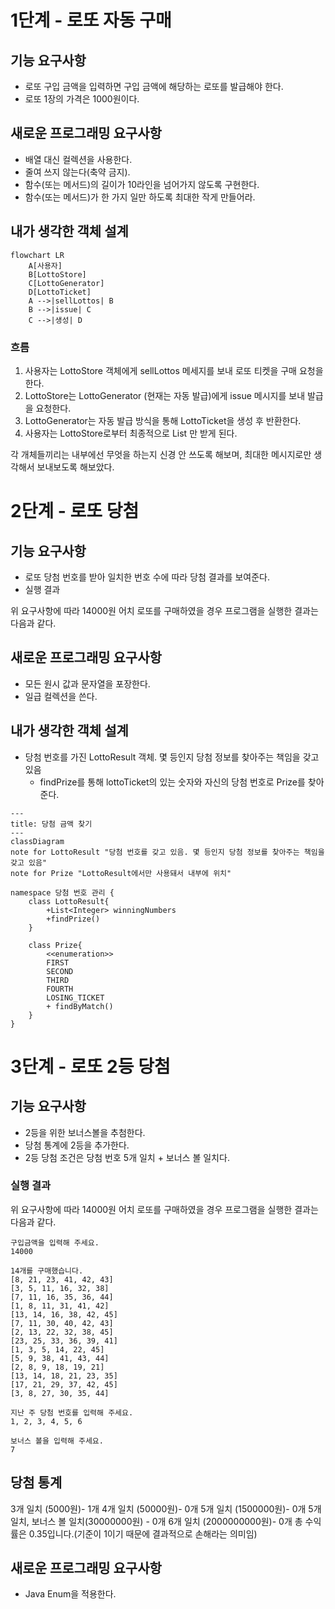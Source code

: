 # 1단계 - 로또 자동 구매

## 기능 요구사항

- 로또 구입 금액을 입력하면 구입 금액에 해당하는 로또를 발급해야 한다.
- 로또 1장의 가격은 1000원이다.

## 새로운 프로그래밍 요구사항

- 배열 대신 컬렉션을 사용한다.
- 줄여 쓰지 않는다(축약 금지).
- 함수(또는 메서드)의 길이가 10라인을 넘어가지 않도록 구현한다.
- 함수(또는 메서드)가 한 가지 일만 하도록 최대한 작게 만들어라.

## 내가 생각한 객체 설계

```mermaid
flowchart LR
    A[사용자]
    B[LottoStore]
    C[LottoGenerator]
    D[LottoTicket]
    A -->|sellLottos| B
    B -->|issue| C
    C -->|생성| D
```

### 흐름

1. 사용자는 LottoStore 객체에게 sellLottos 메세지를 보내 로또 티켓을 구매 요청을 한다.
2. LottoStore는 LottoGenerator (현재는 자동 발급)에게 issue 메시지를 보내 발급을 요청한다.
3. LottoGenerator는 자동 발급 방식을 통해 LottoTicket을 생성 후 반환한다.
4. 사용자는 LottoStore로부터 최종적으로 List<LottoTicket> 만 받게 된다.

각 개체들끼리는 내부에선 무엇을 하는지 신경 안 쓰도록 해보며, 최대한 메시지로만 생각해서 보내보도록 해보았다.

# 2단계 - 로또 당첨

## 기능 요구사항

- 로또 당첨 번호를 받아 일치한 번호 수에 따라 당첨 결과를 보여준다.
- 실행 결과

위 요구사항에 따라 14000원 어치 로또를 구매하였을 경우 프로그램을 실행한 결과는 다음과 같다.

## 새로운 프로그래밍 요구사항

- 모든 원시 값과 문자열을 포장한다.
- 일급 컬렉션을 쓴다.

## 내가 생각한 객체 설계

- 당첨 번호를 가진 LottoResult 객체. 몇 등인지 당첨 정보를 찾아주는 책임을 갖고 있음
    - findPrize를 통해 lottoTicket의 있는 숫자와 자신의 당첨 번호로 Prize를 찾아 준다.

```mermaid
---
title: 당첨 금액 찾기
---
classDiagram
note for LottoResult "당첨 번호를 갖고 있음. 몇 등인지 당첨 정보를 찾아주는 책임을 갖고 있음"
note for Prize "LottoResult에서만 사용돼서 내부에 위치"

namespace 당첨 번호 관리 {
    class LottoResult{
        +List<Integer> winningNumbers
        +findPrize()
    }

    class Prize{
        <<enumeration>>
        FIRST
        SECOND
        THIRD
        FOURTH
        LOSING_TICKET
        + findByMatch()
    }  
}
```

# 3단계 - 로또 2등 당첨

## 기능 요구사항

- 2등을 위한 보너스볼을 추첨한다.
- 당첨 통계에 2등을 추가한다.
- 2등 당첨 조건은 당첨 번호 5개 일치 + 보너스 볼 일치다.

### 실행 결과

위 요구사항에 따라 14000원 어치 로또를 구매하였을 경우 프로그램을 실행한 결과는 다음과 같다.

```text
구입금액을 입력해 주세요.
14000

14개를 구매했습니다.
[8, 21, 23, 41, 42, 43]
[3, 5, 11, 16, 32, 38]
[7, 11, 16, 35, 36, 44]
[1, 8, 11, 31, 41, 42]
[13, 14, 16, 38, 42, 45]
[7, 11, 30, 40, 42, 43]
[2, 13, 22, 32, 38, 45]
[23, 25, 33, 36, 39, 41]
[1, 3, 5, 14, 22, 45]
[5, 9, 38, 41, 43, 44]
[2, 8, 9, 18, 19, 21]
[13, 14, 18, 21, 23, 35]
[17, 21, 29, 37, 42, 45]
[3, 8, 27, 30, 35, 44]

지난 주 당첨 번호를 입력해 주세요.
1, 2, 3, 4, 5, 6

보너스 볼을 입력해 주세요.
7
```

당첨 통계
---------
3개 일치 (5000원)- 1개
4개 일치 (50000원)- 0개
5개 일치 (1500000원)- 0개
5개 일치, 보너스 볼 일치(30000000원) - 0개
6개 일치 (2000000000원)- 0개
총 수익률은 0.35입니다.(기준이 1이기 때문에 결과적으로 손해라는 의미임)

## 새로운 프로그래밍 요구사항

- Java Enum을 적용한다.
